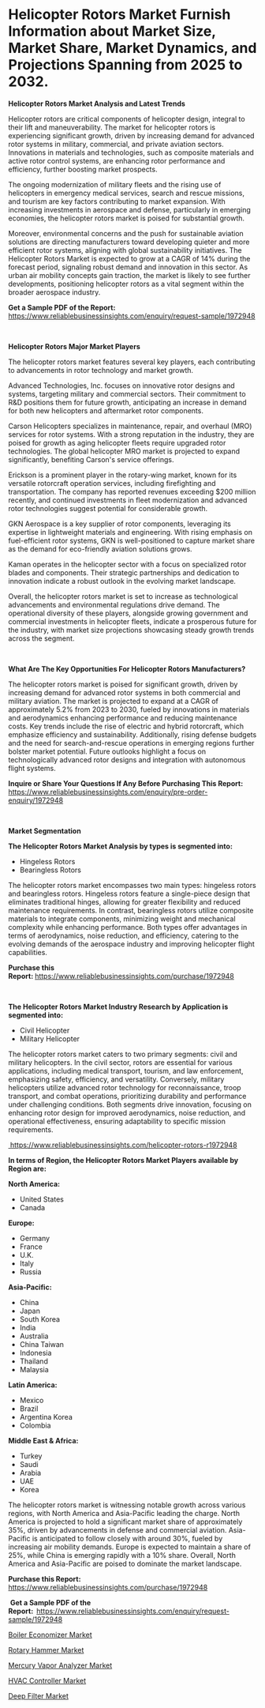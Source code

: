 <p><h1>Helicopter Rotors Market Furnish Information about Market Size, Market Share, Market Dynamics, and Projections Spanning from 2025 to 2032.</h1></p><p><strong>Helicopter Rotors Market Analysis and Latest Trends</strong></p>
<p><p>Helicopter rotors are critical components of helicopter design, integral to their lift and maneuverability. The market for helicopter rotors is experiencing significant growth, driven by increasing demand for advanced rotor systems in military, commercial, and private aviation sectors. Innovations in materials and technologies, such as composite materials and active rotor control systems, are enhancing rotor performance and efficiency, further boosting market prospects.</p><p>The ongoing modernization of military fleets and the rising use of helicopters in emergency medical services, search and rescue missions, and tourism are key factors contributing to market expansion. With increasing investments in aerospace and defense, particularly in emerging economies, the helicopter rotors market is poised for substantial growth.</p><p>Moreover, environmental concerns and the push for sustainable aviation solutions are directing manufacturers toward developing quieter and more efficient rotor systems, aligning with global sustainability initiatives. The Helicopter Rotors Market is expected to grow at a CAGR of 14% during the forecast period, signaling robust demand and innovation in this sector. As urban air mobility concepts gain traction, the market is likely to see further developments, positioning helicopter rotors as a vital segment within the broader aerospace industry.</p></p>
<p><strong>Get a Sample PDF of the Report:&nbsp;</strong> <a href="https://www.reliablebusinessinsights.com/enquiry/request-sample/1972948?utm_campaign=75&utm_medium=2&utm_source=Github&utm_content=ia&utm_term=23022025&utm_id=helicopter-rotors">https://www.reliablebusinessinsights.com/enquiry/request-sample/1972948</a></p>
<p>&nbsp;</p>
<p><strong>Helicopter Rotors Major Market Players</strong></p>
<p><p>The helicopter rotors market features several key players, each contributing to advancements in rotor technology and market growth. </p><p>Advanced Technologies, Inc. focuses on innovative rotor designs and systems, targeting military and commercial sectors. Their commitment to R&D positions them for future growth, anticipating an increase in demand for both new helicopters and aftermarket rotor components.</p><p>Carson Helicopters specializes in maintenance, repair, and overhaul (MRO) services for rotor systems. With a strong reputation in the industry, they are poised for growth as aging helicopter fleets require upgraded rotor technologies. The global helicopter MRO market is projected to expand significantly, benefiting Carson's service offerings.</p><p>Erickson is a prominent player in the rotary-wing market, known for its versatile rotorcraft operation services, including firefighting and transportation. The company has reported revenues exceeding $200 million recently, and continued investments in fleet modernization and advanced rotor technologies suggest potential for considerable growth.</p><p>GKN Aerospace is a key supplier of rotor components, leveraging its expertise in lightweight materials and engineering. With rising emphasis on fuel-efficient rotor systems, GKN is well-positioned to capture market share as the demand for eco-friendly aviation solutions grows.</p><p>Kaman operates in the helicopter sector with a focus on specialized rotor blades and components. Their strategic partnerships and dedication to innovation indicate a robust outlook in the evolving market landscape.</p><p>Overall, the helicopter rotors market is set to increase as technological advancements and environmental regulations drive demand. The operational diversity of these players, alongside growing government and commercial investments in helicopter fleets, indicate a prosperous future for the industry, with market size projections showcasing steady growth trends across the segment.</p></p>
<p>&nbsp;</p>
<p><strong>What Are The Key Opportunities For Helicopter Rotors Manufacturers?</strong></p>
<p><p>The helicopter rotors market is poised for significant growth, driven by increasing demand for advanced rotor systems in both commercial and military aviation. The market is projected to expand at a CAGR of approximately 5.2% from 2023 to 2030, fueled by innovations in materials and aerodynamics enhancing performance and reducing maintenance costs. Key trends include the rise of electric and hybrid rotorcraft, which emphasize efficiency and sustainability. Additionally, rising defense budgets and the need for search-and-rescue operations in emerging regions further bolster market potential. Future outlooks highlight a focus on technologically advanced rotor designs and integration with autonomous flight systems.</p></p>
<p><strong>Inquire or Share Your Questions If Any Before Purchasing This Report:</strong> <a href="https://www.reliablebusinessinsights.com/enquiry/pre-order-enquiry/1972948?utm_campaign=75&utm_medium=2&utm_source=Github&utm_content=ia&utm_term=23022025&utm_id=helicopter-rotors">https://www.reliablebusinessinsights.com/enquiry/pre-order-enquiry/1972948</a></p>
<p>&nbsp;</p>
<p><strong>Market Segmentation</strong></p>
<p><strong>The Helicopter Rotors Market Analysis by types is segmented into:</strong></p>
<p><ul><li>Hingeless Rotors</li><li>Bearingless Rotors</li></ul></p>
<p><p>The helicopter rotors market encompasses two main types: hingeless rotors and bearingless rotors. Hingeless rotors feature a single-piece design that eliminates traditional hinges, allowing for greater flexibility and reduced maintenance requirements. In contrast, bearingless rotors utilize composite materials to integrate components, minimizing weight and mechanical complexity while enhancing performance. Both types offer advantages in terms of aerodynamics, noise reduction, and efficiency, catering to the evolving demands of the aerospace industry and improving helicopter flight capabilities.</p></p>
<p><strong>Purchase this Report:&nbsp;</strong><a href="https://www.reliablebusinessinsights.com/purchase/1972948?utm_campaign=75&utm_medium=2&utm_source=Github&utm_content=ia&utm_term=23022025&utm_id=helicopter-rotors">https://www.reliablebusinessinsights.com/purchase/1972948</a></p>
<p>&nbsp;</p>
<p><strong>The Helicopter Rotors Market Industry Research by Application is segmented into:</strong></p>
<p><ul><li>Civil Helicopter</li><li>Military Helicopter</li></ul></p>
<p><p>The helicopter rotors market caters to two primary segments: civil and military helicopters. In the civil sector, rotors are essential for various applications, including medical transport, tourism, and law enforcement, emphasizing safety, efficiency, and versatility. Conversely, military helicopters utilize advanced rotor technology for reconnaissance, troop transport, and combat operations, prioritizing durability and performance under challenging conditions. Both segments drive innovation, focusing on enhancing rotor design for improved aerodynamics, noise reduction, and operational effectiveness, ensuring adaptability to specific mission requirements.</p></p>
<p><a href="https://www.reliablebusinessinsights.com/helicopter-rotors-r1972948?utm_campaign=75&utm_medium=2&utm_source=Github&utm_content=ia&utm_term=23022025&utm_id=helicopter-rotors">&nbsp;https://www.reliablebusinessinsights.com/helicopter-rotors-r1972948</a></p>
<p><strong>In terms of Region, the Helicopter Rotors Market Players available by Region are:</strong></p>
<p>
    <p> <strong> North America: </strong>
        <ul>
            <li>United States</li>
            <li>Canada</li>
        </ul>
        </p> 
    <p> <strong> Europe: </strong>
        <ul>
            <li>Germany</li>
            <li>France</li>
            <li>U.K.</li>
            <li>Italy</li>
            <li>Russia</li>
        </ul>
        </p> 
    <p> <strong> Asia-Pacific: </strong>
        <ul>
            <li>China</li>
            <li>Japan</li>
            <li>South Korea</li>
            <li>India</li>
            <li>Australia</li>
            <li>China Taiwan</li>
            <li>Indonesia</li>
            <li>Thailand</li>
            <li>Malaysia</li>
        </ul>
        </p> 
    <p> <strong> Latin America: </strong>
        <ul>
            <li>Mexico</li>
            <li>Brazil</li>
            <li>Argentina Korea</li>
            <li>Colombia</li>
        </ul>
        </p> 
    <p> <strong> Middle East & Africa: </strong>
        <ul>
            <li>Turkey</li>
            <li>Saudi</li>
            <li>Arabia</li>
            <li>UAE</li>
            <li>Korea</li>
        </ul>
    </p>
    </p>
<p><p>The helicopter rotors market is witnessing notable growth across various regions, with North America and Asia-Pacific leading the charge. North America is projected to hold a significant market share of approximately 35%, driven by advancements in defense and commercial aviation. Asia-Pacific is anticipated to follow closely with around 30%, fueled by increasing air mobility demands. Europe is expected to maintain a share of 25%, while China is emerging rapidly with a 10% share. Overall, North America and Asia-Pacific are poised to dominate the market landscape.</p></p>
<p><strong>Purchase this Report: </strong><a href="https://www.reliablebusinessinsights.com/purchase/1972948?utm_campaign=75&utm_medium=2&utm_source=Github&utm_content=ia&utm_term=23022025&utm_id=helicopter-rotors">https://www.reliablebusinessinsights.com/purchase/1972948</a></p>
<p>&nbsp;<strong>Get a Sample PDF of the Report:&nbsp;&nbsp;</strong><a href="https://www.reliablebusinessinsights.com/enquiry/request-sample/1972948?utm_campaign=75&utm_medium=2&utm_source=Github&utm_content=ia&utm_term=23022025&utm_id=helicopter-rotors">https://www.reliablebusinessinsights.com/enquiry/request-sample/1972948</a></p>
<p><strong></strong></p>
<p><p><a href="https://github.com/dawudhort/Market-Research-Report-List-1/blob/main/boiler-economizer-market.md?utm_campaign=75&utm_medium=2&utm_source=Github&utm_content=ia&utm_term=23022025&utm_id=helicopter-rotors">Boiler Economizer Market</a></p><p><a href="https://github.com/kirstejuvet/Market-Research-Report-List-1/blob/main/rotary-hammer-market.md?utm_campaign=75&utm_medium=2&utm_source=Github&utm_content=ia&utm_term=23022025&utm_id=helicopter-rotors">Rotary Hammer Market</a></p><p><a href="https://github.com/tommybrionhg/Market-Research-Report-List-1/blob/main/mercury-vapor-analyzer-market.md?utm_campaign=75&utm_medium=2&utm_source=Github&utm_content=ia&utm_term=23022025&utm_id=helicopter-rotors">Mercury Vapor Analyzer Market</a></p><p><a href="https://github.com/godutetraeva/Market-Research-Report-List-1/blob/main/hvac-controller-market.md?utm_campaign=75&utm_medium=2&utm_source=Github&utm_content=ia&utm_term=23022025&utm_id=helicopter-rotors">HVAC Controller Market</a></p><p><a href="https://github.com/jhoonatsev/Market-Research-Report-List-1/blob/main/deep-filter-market.md?utm_campaign=75&utm_medium=2&utm_source=Github&utm_content=ia&utm_term=23022025&utm_id=helicopter-rotors">Deep Filter Market</a></p></p>